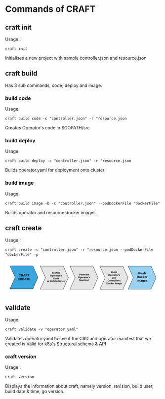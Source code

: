 # Commands of CRAFT

## craft init
Usage :
```
craft init
``` 
Initialises a new project with sample controller.json and resource.json

## craft build
Has 3 sub commands, code, deploy and image. 

### build code
Usage:
```
craft build code -c "controller.json" -r "resource.json
```
Creates Operator's code in $GOPATH/src 

### build deploy
Usage:
```
craft build deploy -c "controller.json" -r "resource.json
```
Builds operator.yaml for deployment onto cluster.

### build image
Usage:
```
craft build image -b -c "controller.json" --podDockerFile "dockerFile"
```
Builds operator and resource docker images. 

## craft create
Usage :
```
craft create -c "controller.json" -r "resource.json --podDockerFile "dockerFile" -p
```
![Craft Create Flow](img/craft_create_flow.png)

## validate
Usage:
```
craft validate -v "operator.yaml"
```
Validates operator.yaml to see if the CRD and operator manifest that we created is Valid for k8s's Structural schema & API

### craft version
Usage : 
```
craft version
```
Displays the information about craft, namely version, revision, build user, build date & time, go version. 
